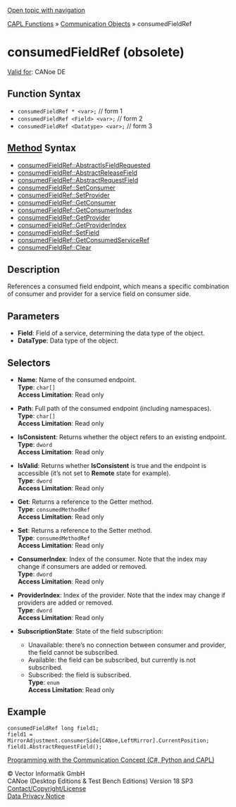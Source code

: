[Open topic with navigation](../../../../../CANoeDEFamily.htm#Topics/CAPLFunctions/CommunicationObjects/Objects/CAPLfunctionConsumedFieldRef.md)

[CAPL Functions](../../CAPLfunctions.md) » [Communication Objects](../CAPLfunctionsCOOverview.md) » consumedFieldRef

# consumedFieldRef (obsolete)

[Valid for](../../../Shared/FeatureAvailability.md):  CANoe DE

## Function Syntax

- `consumedFieldRef * <var>;` // form 1
- `consumedFieldRef <Field> <var>;` // form 2
- `consumedFieldRef <Datatype> <var>;` // form 3

## [Method](../../../Shared/CAPL/General/ClassesAndObjects.md) Syntax

- [consumedFieldRef::AbstractIsFieldRequested](../Methods/CAPLfunctionConsumedFieldRefAbstractIsFieldRequested.md)
- [consumedFieldRef::AbstractReleaseField](../Methods/CAPLfunctionConsumedFieldRefAbstractReleaseField.md)
- [consumedFieldRef::AbstractRequestField](../Methods/CAPLfunctionConsumedFieldRefAbstractRequestField.md)
- [consumedFieldRef::SetConsumer](../Methods/CAPLfunctionSetConsumer.md)
- [consumedFieldRef::SetProvider](../Methods/CAPLfunctionSetProvider.md)
- [consumedFieldRef::GetConsumer](../Methods/CAPLfunctionGetConsumer.md)
- [consumedFieldRef::GetConsumerIndex](../Methods/CAPLfunctionGetConsumerIndex.md)
- [consumedFieldRef::GetProvider](../Methods/CAPLfunctionGetProvider.md)
- [consumedFieldRef::GetProviderIndex](../Methods/CAPLfunctionGetProviderIndex.md)
- [consumedFieldRef::SetField](../Methods/CAPLfunctionSetField.md)
- [consumedFieldRef::GetConsumedServiceRef](../Methods/CAPLfunctionGetProvidedServiceRef.md)
- [consumedFieldRef::Clear](../Methods/CAPLfunctionClear.md)

## Description

References a consumed field endpoint, which means a specific combination of consumer and provider for a service field on consumer side.

## Parameters

- **Field**: Field of a service, determining the data type of the object.
- **DataType**: Data type of the object.

## Selectors

- **Name**: Name of the consumed endpoint.  
  **Type**: `char[]`  
  **Access Limitation**: Read only

- **Path**: Full path of the consumed endpoint (including namespaces).  
  **Type**: `char[]`  
  **Access Limitation**: Read only

- **IsConsistent**: Returns whether the object refers to an existing endpoint.  
  **Type**: `dword`  
  **Access Limitation**: Read only

- **IsValid**: Returns whether **IsConsistent** is true and the endpoint is accessible (it’s not set to **Remote** state for example).  
  **Type**: `dword`  
  **Access Limitation**: Read only

- **Get**: Returns a reference to the Getter method.  
  **Type**: `consumedMethodRef`  
  **Access Limitation**: Read only

- **Set**: Returns a reference to the Setter method.  
  **Type**: `consumedMethodRef`  
  **Access Limitation**: Read only

- **ConsumerIndex**: Index of the consumer. Note that the index may change if consumers are added or removed.  
  **Type**: `dword`  
  **Access Limitation**: Read only

- **ProviderIndex**: Index of the provider. Note that the index may change if providers are added or removed.  
  **Type**: `dword`  
  **Access Limitation**: Read only

- **SubscriptionState**: State of the field subscription:
  - Unavailable: there’s no connection between consumer and provider, the field cannot be subscribed.
  - Available: the field can be subscribed, but currently is not subscribed.
  - Subscribed: the field is subscribed.  
  **Type**: `enum`  
  **Access Limitation**: Read only

## Example

```plaintext
consumedFieldRef long field1;
field1 = MirrorAdjustment.consumerSide[CANoe,LeftMirror].CurrentPosition;
field1.AbstractRequestField();
```

[Programming with the Communication Concept (C#, Python and CAPL)](../../../CANoeCANalyzer/CommunicationConcept/Programming/CCP.md)

© Vector Informatik GmbH  
CANoe (Desktop Editions & Test Bench Editions) Version 18 SP3  
[Contact/Copyright/License](../../../Shared/ContactCopyrightLicense.md)  
[Data Privacy Notice](https://www.vector.com/int/en/company/get-info/privacy-policy/)